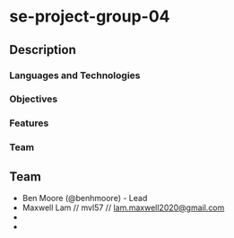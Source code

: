 # se-project-group-04
## Description

### Languages and Technologies

### Objectives

### Features

### Team
## Team
- Ben Moore (@benhmoore) - Lead
- Maxwell Lam // mvl57 // lam.maxwell2020@gmail.com
-
-
